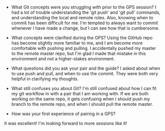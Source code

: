* What Git concepts were you struggling with prior to the GPS session?
I had a lot of trouble understanding the 'git push' and 'git pull' commands, and understanding the local and remote roles. Also, knowing when to commit has been difficult for me. I'm tempted to always want to commit whenever I have made a change, but I can see how that is cumbersome.

* What concepts were clarified during the GPS?
Using the GitHub repo has become slightly more familiar to me, and I am become more comfortable with pushing and pulling. I accidentally pushed my master to the remote master repo, but I'm glad I made that mistake in this environment and not a higher-stakes environment.

* What questions did you ask your pair and the guide?
I asked about when to use push and pull, and when to use the commit. They were both very helpful in clarifying my thoughts.

* What still confuses you about Git?
I'm still confused about how I can fit my git workflow in with a pair that I am working with. If we are both working on the same repo, it gets confusing when I should push my branch to the remote repo, and when I should pull the remote master.

* How was your first experience of pairing in a GPS?

It was excellent! I'm looking forward to more sessions like it!
